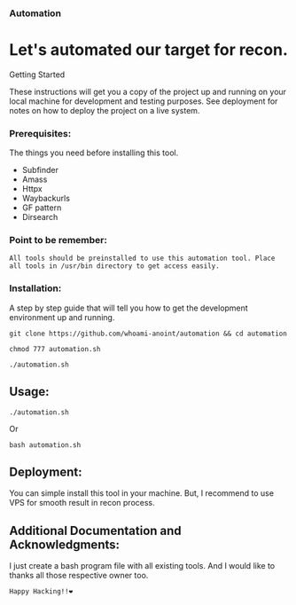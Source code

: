 ### Automation
<h1>Let's automated our target for recon. </h1>  

Getting Started

These instructions will get you a copy of the project up and running on your local machine for development and testing purposes. See deployment for notes on how to deploy the project on a live system.

### Prerequisites:

The things you need before installing this tool.

* Subfinder
* Amass
* Httpx
* Waybackurls
* GF pattern
* Dirsearch

### Point to be remember:
```All tools should be preinstalled to use this automation tool. Place all tools in /usr/bin directory to get access easily.```

### Installation:

A step by step guide that will tell you how to get the development environment up and running.

```
git clone https://github.com/whoami-anoint/automation && cd automation
```
```
chmod 777 automation.sh
```
```
./automation.sh
```

## Usage:
```
./automation.sh 
```
Or 
```
bash automation.sh
```

## Deployment:
You can simple install this tool in your machine. But, I recommend to use VPS for smooth result in recon process.


## Additional Documentation and Acknowledgments:
I just create a bash program file with all existing tools. And I would like to thanks all those respective owner too.

```Happy Hacking!!❤️```
